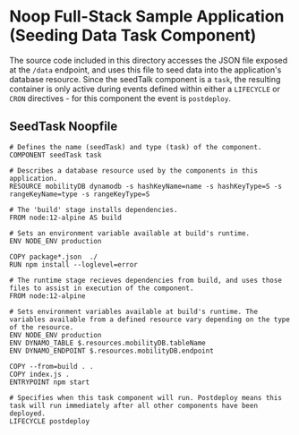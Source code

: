 # Noop Full-Stack Sample Application (Seeding Data Task Component)

The source code included in this directory accesses the JSON file exposed at the `/data` endpoint, and uses this file to seed data into the application's database resource. Since the seedTalk component is a `task`, the resulting container is only active during events defined within either a `LIFECYCLE` or `CRON` directives - for this component the event is `postdeploy`.

## SeedTask Noopfile
```
# Defines the name (seedTask) and type (task) of the component.
COMPONENT seedTask task

# Describes a database resource used by the components in this application.
RESOURCE mobilityDB dynamodb -s hashKeyName=name -s hashKeyType=S -s rangeKeyName=type -s rangeKeyType=S

# The 'build' stage installs dependencies.
FROM node:12-alpine AS build

# Sets an environment variable available at build's runtime.
ENV NODE_ENV production

COPY package*.json  ./
RUN npm install --loglevel=error

# The runtime stage recieves dependencies from build, and uses those files to assist in execution of the component.
FROM node:12-alpine

# Sets environment variables available at build's runtime. The variables available from a defined resource vary depending on the type of the resource.
ENV NODE_ENV production
ENV DYNAMO_TABLE $.resources.mobilityDB.tableName
ENV DYNAMO_ENDPOINT $.resources.mobilityDB.endpoint

COPY --from=build . .
COPY index.js .
ENTRYPOINT npm start

# Specifies when this task component will run. Postdeploy means this task will run immediately after all other components have been deployed.
LIFECYCLE postdeploy
```